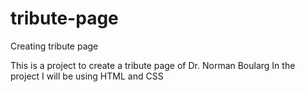 # tribute-page

Creating tribute page

This is a project to create a tribute page of Dr. Norman Boularg
In the project I will be using HTML and CSS
